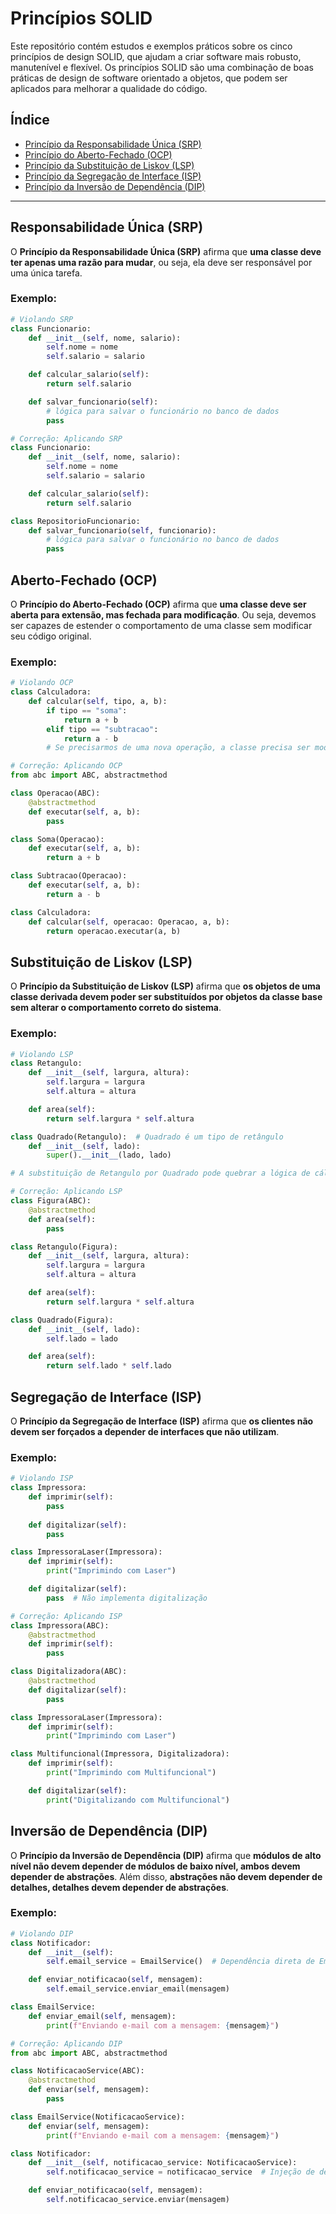 # Princípios SOLID

Este repositório contém estudos e exemplos práticos sobre os cinco princípios de design SOLID, que ajudam a criar software mais robusto, manutenível e flexível. Os princípios SOLID são uma combinação de boas práticas de design de software orientado a objetos, que podem ser aplicados para melhorar a qualidade do código.

## Índice

- [Princípio da Responsabilidade Única (SRP)](#responsabilidade-única-srp)
- [Princípio do Aberto-Fechado (OCP)](#aberto-fechado-ocp)
- [Princípio da Substituição de Liskov (LSP)](#substituição-de-liskov-lsp)
- [Princípio da Segregação de Interface (ISP)](#segregação-de-interface-isp)
- [Princípio da Inversão de Dependência (DIP)](#inversão-de-dependência-dip)

---

## Responsabilidade Única (SRP)

O **Princípio da Responsabilidade Única (SRP)** afirma que **uma classe deve ter apenas uma razão para mudar**, ou seja, ela deve ser responsável por uma única tarefa.

### Exemplo:

```python
# Violando SRP
class Funcionario:
    def __init__(self, nome, salario):
        self.nome = nome
        self.salario = salario

    def calcular_salario(self):
        return self.salario

    def salvar_funcionario(self):
        # lógica para salvar o funcionário no banco de dados
        pass

# Correção: Aplicando SRP
class Funcionario:
    def __init__(self, nome, salario):
        self.nome = nome
        self.salario = salario

    def calcular_salario(self):
        return self.salario

class RepositorioFuncionario:
    def salvar_funcionario(self, funcionario):
        # lógica para salvar o funcionário no banco de dados
        pass
```

## Aberto-Fechado (OCP)

O **Princípio do Aberto-Fechado (OCP)** afirma que **uma classe deve ser aberta para extensão, mas fechada para modificação**. Ou seja, devemos ser capazes de estender o comportamento de uma classe sem modificar seu código original.

### Exemplo:

```python
# Violando OCP
class Calculadora:
    def calcular(self, tipo, a, b):
        if tipo == "soma":
            return a + b
        elif tipo == "subtracao":
            return a - b
        # Se precisarmos de uma nova operação, a classe precisa ser modificada

# Correção: Aplicando OCP
from abc import ABC, abstractmethod

class Operacao(ABC):
    @abstractmethod
    def executar(self, a, b):
        pass

class Soma(Operacao):
    def executar(self, a, b):
        return a + b

class Subtracao(Operacao):
    def executar(self, a, b):
        return a - b

class Calculadora:
    def calcular(self, operacao: Operacao, a, b):
        return operacao.executar(a, b)
```

## Substituição de Liskov (LSP)

O **Princípio da Substituição de Liskov (LSP)** afirma que **os objetos de uma classe derivada devem poder ser substituídos por objetos da classe base sem alterar o comportamento correto do sistema**.

### Exemplo:

```python
# Violando LSP
class Retangulo:
    def __init__(self, largura, altura):
        self.largura = largura
        self.altura = altura

    def area(self):
        return self.largura * self.altura

class Quadrado(Retangulo):  # Quadrado é um tipo de retângulo
    def __init__(self, lado):
        super().__init__(lado, lado)

# A substituição de Retangulo por Quadrado pode quebrar a lógica de cálculo da área
```

```python
# Correção: Aplicando LSP
class Figura(ABC):
    @abstractmethod
    def area(self):
        pass

class Retangulo(Figura):
    def __init__(self, largura, altura):
        self.largura = largura
        self.altura = altura

    def area(self):
        return self.largura * self.altura

class Quadrado(Figura):
    def __init__(self, lado):
        self.lado = lado

    def area(self):
        return self.lado * self.lado
```

## Segregação de Interface (ISP)

O **Princípio da Segregação de Interface (ISP)** afirma que **os clientes não devem ser forçados a depender de interfaces que não utilizam**.

### Exemplo:

```python
# Violando ISP
class Impressora:
    def imprimir(self):
        pass
    
    def digitalizar(self):
        pass

class ImpressoraLaser(Impressora):
    def imprimir(self):
        print("Imprimindo com Laser")

    def digitalizar(self):
        pass  # Não implementa digitalização

# Correção: Aplicando ISP
class Impressora(ABC):
    @abstractmethod
    def imprimir(self):
        pass

class Digitalizadora(ABC):
    @abstractmethod
    def digitalizar(self):
        pass

class ImpressoraLaser(Impressora):
    def imprimir(self):
        print("Imprimindo com Laser")

class Multifuncional(Impressora, Digitalizadora):
    def imprimir(self):
        print("Imprimindo com Multifuncional")

    def digitalizar(self):
        print("Digitalizando com Multifuncional")
```

## Inversão de Dependência (DIP)

O **Princípio da Inversão de Dependência (DIP)** afirma que **módulos de alto nível não devem depender de módulos de baixo nível, ambos devem depender de abstrações**. Além disso, **abstrações não devem depender de detalhes, detalhes devem depender de abstrações**.

### Exemplo:

```python
# Violando DIP
class Notificador:
    def __init__(self):
        self.email_service = EmailService()  # Dependência direta de EmailService

    def enviar_notificacao(self, mensagem):
        self.email_service.enviar_email(mensagem)

class EmailService:
    def enviar_email(self, mensagem):
        print(f"Enviando e-mail com a mensagem: {mensagem}")

# Correção: Aplicando DIP
from abc import ABC, abstractmethod

class NotificacaoService(ABC):
    @abstractmethod
    def enviar(self, mensagem):
        pass

class EmailService(NotificacaoService):
    def enviar(self, mensagem):
        print(f"Enviando e-mail com a mensagem: {mensagem}")

class Notificador:
    def __init__(self, notificacao_service: NotificacaoService):
        self.notificacao_service = notificacao_service  # Injeção de dependência

    def enviar_notificacao(self, mensagem):
        self.notificacao_service.enviar(mensagem)
```